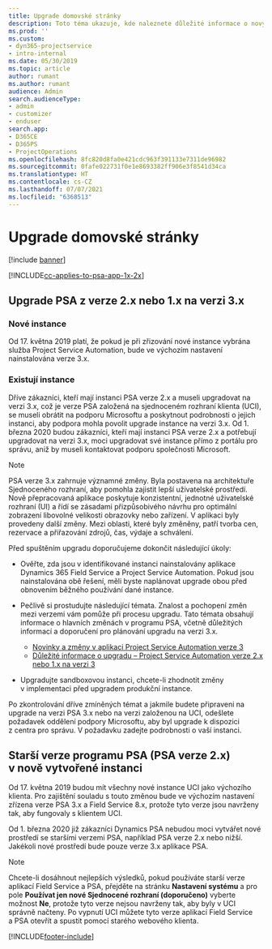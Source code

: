 ```yaml
---
title: Upgrade domovské stránky
description: Toto téma ukazuje, kde naleznete důležité informace o nových a změněných funkcích aplikace Dynamics 365 Project Service Automation a o procesu upgradu na nejnovější verzi.
ms.prod: ''
ms.custom:
- dyn365-projectservice
- intro-internal
ms.date: 05/30/2019
ms.topic: article
author: rumant
ms.author: rumant
audience: Admin
search.audienceType:
- admin
- customizer
- enduser
search.app:
- D365CE
- D365PS
- ProjectOperations
ms.openlocfilehash: 8fc820d8fa0e421cdc963f391133e7311de96982
ms.sourcegitcommit: 0fafe022731f0e1e8693382ff906e3f8541d34ca
ms.translationtype: HT
ms.contentlocale: cs-CZ
ms.lasthandoff: 07/07/2021
ms.locfileid: "6368513"
---
```

# <a name="upgrade-home-page"></a>Upgrade domovské stránky

[!include [banner](../includes/psa-now-project-operations.md)]

[!INCLUDE[cc-applies-to-psa-app-1x-2x](../includes/cc-applies-to-psa-app-1x-2x.md)]

## <a name="upgrade-from-psa-version-2x-or-1x-to-version-3x"></a>Upgrade PSA z verze 2.x nebo 1.x na verzi 3.x

### <a name="new-instances"></a>Nové instance

Od 17. května 2019 platí, že pokud je při zřizování nové instance vybrána služba Project Service Automation, bude ve výchozím nastavení nainstalována verze 3.x.

### <a name="existing-instances"></a>Existují instance

Dříve zákazníci, kteří mají instanci PSA verze 2.x a museli upgradovat na verzi 3.x, což je verze PSA založená na sjednoceném rozhraní klienta (UCI), se museli obrátit na podporu Microsoftu a poskytnout podrobnosti o jejich instanci, aby podpora mohla povolit upgrade instance na verzi 3.x. Od 1. března 2020 budou zákazníci, kteří mají instanci PSA verze 2.x a potřebují upgradovat na verzi 3.x, moci upgradovat své instance přímo z portálu pro správu, aniž by museli kontaktovat podporu společnosti Microsoft.  

> [!NOTE]
> PSA verze 3.x zahrnuje významné změny. Byla postavena na architektuře Sjednoceného rozhraní, aby pomohla zajistit lepší uživatelské prostředí. Nově přepracovaná aplikace poskytuje konzistentní, jednotné uživatelské rozhraní (UI) a řídí se zásadami přizpůsobivého návrhu pro optimální zobrazení libovolné velikosti obrazovky nebo zařízení. V aplikaci byly provedeny další změny. Mezi oblasti, které byly změněny, patří tvorba cen, rezervace a přiřazování zdrojů, čas, výdaje a schválení.

Před spuštěním upgradu doporučujeme dokončit následující úkoly:

- Ověřte, zda jsou v identifikované instanci nainstalovány aplikace Dynamics 365 Field Service a Project Service Automation. Pokud jsou nainstalována obě řešení, měli byste naplánovat upgrade obou před obnovením běžného používání dané instance.
- Pečlivě si prostudujte následující témata. Znalost a pochopení změn mezi verzemi vám pomůže při procesu upgradu. Tato témata obsahují informace o hlavních změnách v programu PSA, včetně důležitých informací a doporučení pro plánování upgradu na verzi 3.x.

    - [Novinky a změny v aplikaci Project Service Automation verze 3](whats-new-changed-v3.md)
    - [Důležité informace o upgradu – Project Service Automation verze 2.x nebo 1.x na verzi 3](upgrade-v3.md)

- Upgradujte sandboxovou instanci, chcete-li zhodnotit změny v implementaci před upgradem produkční instance.

Po zkontrolování dříve zmíněných témat a jakmile budete připraveni na upgrade na verzi PSA 3.x nebo na verzi založenou na UCI, odešlete požadavek oddělení podpory Microsoftu, aby byl upgrade k dispozici z centra pro správu. V požadavku zadejte podrobnosti o vaší instanci.

## <a name="older-versions-of-psa-psa-version-2x-in-a-newly-created-instance"></a>Starší verze programu PSA (PSA verze 2.x) v nově vytvořené instanci

Od 17. května 2019 budou mít všechny nové instance UCI jako výchozího klienta. Pro zajištění souladu s touto změnou bude ve výchozím nastavení zřízena verze PSA 3.x a Field Service 8.x, protože tyto verze jsou navrženy tak, aby fungovaly s klientem UCI.

Od 1. března 2020 již zákazníci Dynamics PSA nebudou moci vytvářet nové prostředí se staršími verzemi PSA, například PSA verze 2.x nebo nižší. Jakékoli nové prostředí bude pouze verze 3.x aplikace PSA.

> [!NOTE]
> Chcete-li dosáhnout nejlepších výsledků, pokud používáte starší verze aplikací Field Service a PSA, přejděte na stránku **Nastavení systému** a pro pole **Používat jen nové Sjednocené rozhraní (doporučeno)** vyberte možnost **Ne**, protože tyto verze nejsou navrženy tak, aby byly v UCI správně načteny. Po vypnutí UCI můžete tyto verze aplikací Field Service a PSA otevřít a spustit pomocí starého webového klienta. 


[!INCLUDE[footer-include](../includes/footer-banner.md)]